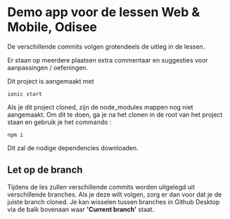 # Demo app voor de lessen Web & Mobile, Odisee

De verschillende commits volgen grotendeels de uitleg in de lessen.

Er staan op meerdere plaatsen extra commentaar en suggesties voor aanpassingen / oefeningen. 

Dit project is aangemaakt met 
```
ionic start
```

Als je dit project cloned, zijn de node_modules mappen nog niet aangemaakt. Om dit te doen, ga je na het clonen in de root van het project staan en gebruik je het commando :
```
npm i
```
Dit zal de nodige dependencies downloaden.

## Let op de branch
Tijdens de les zullen verschillende commits worden uitgelegd uit verschillende branches. Als je deze wilt volgen, zorg er dan voor dat je de juiste branch cloned. 
Je kan wisselen tussen branches in Github Desktop via de balk bovenaan waar **'Current branch'** staat.

